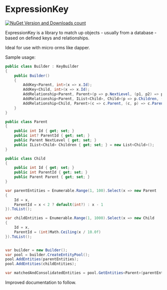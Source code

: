 # ExpressionKey

[![NuGet Version and Downloads count](https://buildstats.info/nuget/expressionkey)](https://www.nuget.org/packages/ExpressionKey/)

ExpressionKey is a library to match up objects - usually from a database - based on defined keys and relationships.  

Ideal for use with micro orms like dapper.

Sample usage:
```c#
public class Builder : KeyBuilder
{
    public Builder()
    {
        AddKey<Parent, int>(x => x.Id);
        AddKey<Child, int>(x => x.Id);
        AddRelationship<Parent, Parent>(p => p.NextLevel, (p1, p2) => p1.ParentId == p2.Id);
        AddRelationship<Parent, IList<Child>, Child>(p => p.Children, (p, c) => p.Id == c.ParentId);
        AddRelationship<Child, Parent>(c => c.Parent, (c, p) => c.ParentId == p.Id);
    }
}

public class Parent
{
    public int Id { get; set; }
    public int? ParentId { get; set; }
    public Parent NextLevel { get; set; }
    public IList<Child> Children { get; set; } = new List<Child>();
}

public class Child
{
    public int Id { get; set; }
    public int ParentId { get; set; }
    public Parent Parent { get; set; }
}

var parentEntities = Enumerable.Range(1, 100).Select(x => new Parent
{
    Id = x,
    ParentId = x < 2 ? default(int?) : x - 1
}).ToList();

var childEntities = Enumerable.Range(1, 1000).Select(x => new Child
{
    Id = x,
    ParentId = (int)Math.Ceiling(x / 10.0f)
}).ToList();


var builder = new Builder();
var pool = builder.CreateEntityPool();
pool.AddEntities(parentEntities);
pool.AddEntities(childEntities);

var matchedAndConsolidatedEntities = pool.GetEntities<Parent>(parentEntities);
```

Improved documentation to follow.
